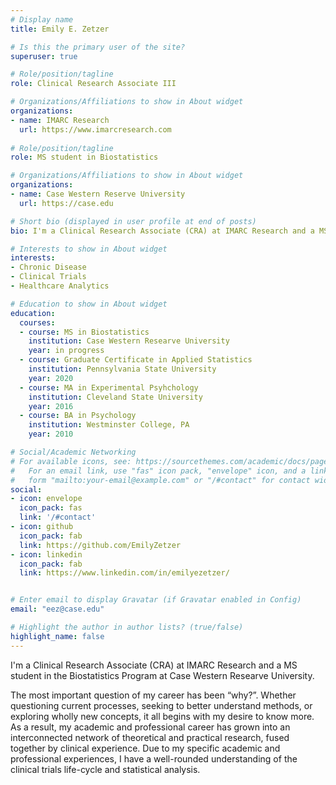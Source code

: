 ```yaml
---
# Display name
title: Emily E. Zetzer

# Is this the primary user of the site?
superuser: true

# Role/position/tagline
role: Clinical Research Associate III

# Organizations/Affiliations to show in About widget
organizations:
- name: IMARC Research
  url: https://www.imarcresearch.com
  
# Role/position/tagline
role: MS student in Biostatistics

# Organizations/Affiliations to show in About widget
organizations:
- name: Case Western Reserve University
  url: https://case.edu

# Short bio (displayed in user profile at end of posts)
bio: I'm a Clinical Research Associate (CRA) at IMARC Research and a MS student in the Biostatistics Program at Case Western Researve University.

# Interests to show in About widget
interests:
- Chronic Disease
- Clinical Trials
- Healthcare Analytics

# Education to show in About widget
education:
  courses:
  - course: MS in Biostatistics
    institution: Case Western Researve University
    year: in progress
  - course: Graduate Certificate in Applied Statistics
    institution: Pennsylvania State University
    year: 2020
  - course: MA in Experimental Psyhchology
    institution: Cleveland State University
    year: 2016
  - course: BA in Psychology
    institution: Westminster College, PA
    year: 2010

# Social/Academic Networking
# For available icons, see: https://sourcethemes.com/academic/docs/page-builder/#icons
#   For an email link, use "fas" icon pack, "envelope" icon, and a link in the
#   form "mailto:your-email@example.com" or "/#contact" for contact widget.
social:
- icon: envelope
  icon_pack: fas
  link: '/#contact'
- icon: github
  icon_pack: fab
  link: https://github.com/EmilyZetzer
- icon: linkedin
  icon_pack: fab
  link: https://www.linkedin.com/in/emilyezetzer/


# Enter email to display Gravatar (if Gravatar enabled in Config)
email: "eez@case.edu"

# Highlight the author in author lists? (true/false)
highlight_name: false
---
```


I'm a Clinical Research Associate (CRA) at IMARC Research and a MS student in the Biostatistics Program at Case Western Researve University.

The most important question of my career has been “why?”. Whether questioning current processes, seeking to better understand methods, or exploring wholly new concepts, it all begins with my desire to know more. As a result, my academic and professional career has grown into an interconnected network of theoretical and practical research, fused together by clinical experience. Due to my specific academic and professional experiences, I have a well-rounded understanding of the clinical trials life-cycle and statistical analysis.

